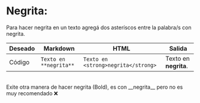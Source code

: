 # Negrita:

Para hacer negrita en un texto agregá dos asteríscos entre la palabra/s con negrita.


<table>
  <thead>
    <tr>
        <th>Deseado</th>
        <th>Markdown</th>
        <th>HTML</th>
        <th>Salida</th>
    </tr>
  </thead>
  <tbody>
    <tr>
        <td>Código</td>
        <td><code>Texto en **negrita**</code></td>
        <td><code>Texto en &lt;strong&gt;negrita&lt;/strong&gt;</code></td>
        <td>Texto en <strong>negrita</strong>. </td>
    </tr>
  </tbody>
</table>

<br>
Exite otra manera de hacer negrita (Bold), es con __negrita__ pero no es muy recomendado ❌

